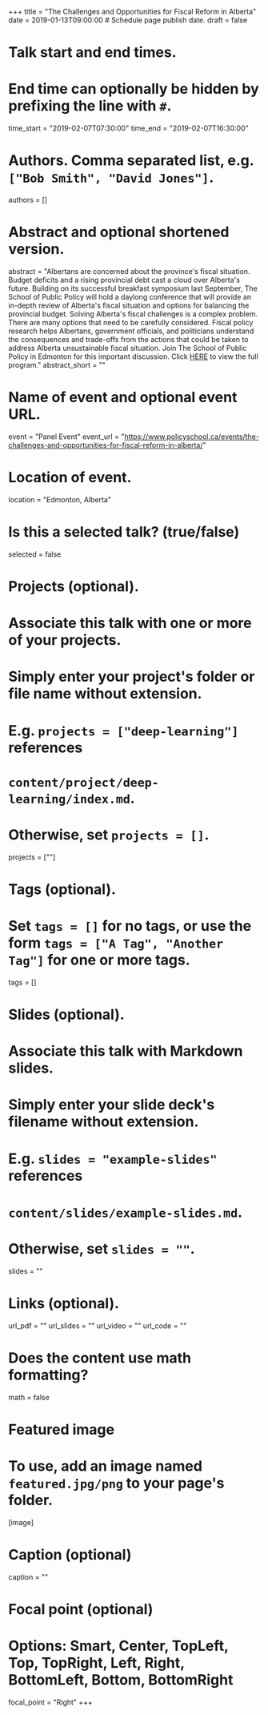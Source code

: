 +++
title = "The Challenges and Opportunities for Fiscal Reform in Alberta"
date = 2019-01-13T09:00:00  # Schedule page publish date.
draft = false

# Talk start and end times.
#   End time can optionally be hidden by prefixing the line with `#`.
time_start = "2019-02-07T07:30:00"
time_end = "2019-02-07T16:30:00"

# Authors. Comma separated list, e.g. `["Bob Smith", "David Jones"]`.
authors = []

# Abstract and optional shortened version.
abstract = "Albertans are concerned about the province's fiscal situation. Budget deficits and a rising provincial debt cast a cloud over Alberta's future. Building on its successful breakfast symposium last September, The School of Public Policy will hold a daylong conference that will provide an in-depth review of Alberta's fiscal situation and options for balancing the provincial budget. Solving Alberta's fiscal challenges is a complex problem. There are many options that need to be carefully considered. Fiscal policy research helps Albertans, government officials, and politicians understand the consequences and trade-offs from the actions that could be taken to address Alberta unsustainable fiscal situation. Join The School of Public Policy in Edmonton for this important discussion. Click [HERE](http://em.ucalgary.ca/qTNO0G0VKH080s10L0YT00F) to view the full program."
abstract_short = ""

# Name of event and optional event URL.
event = "Panel Event"
event_url = "https://www.policyschool.ca/events/the-challenges-and-opportunities-for-fiscal-reform-in-alberta/"

# Location of event.
location = "Edmonton, Alberta"

# Is this a selected talk? (true/false)
selected = false

# Projects (optional).
#   Associate this talk with one or more of your projects.
#   Simply enter your project's folder or file name without extension.
#   E.g. `projects = ["deep-learning"]` references 
#   `content/project/deep-learning/index.md`.
#   Otherwise, set `projects = []`.
projects = [""]

# Tags (optional).
#   Set `tags = []` for no tags, or use the form `tags = ["A Tag", "Another Tag"]` for one or more tags.
tags = []

# Slides (optional).
#   Associate this talk with Markdown slides.
#   Simply enter your slide deck's filename without extension.
#   E.g. `slides = "example-slides"` references 
#   `content/slides/example-slides.md`.
#   Otherwise, set `slides = ""`.
slides = ""

# Links (optional).
url_pdf = ""
url_slides = ""
url_video = ""
url_code = ""

# Does the content use math formatting?
math = false

# Featured image
# To use, add an image named `featured.jpg/png` to your page's folder. 
[image]
  # Caption (optional)
  caption = ""

  # Focal point (optional)
  # Options: Smart, Center, TopLeft, Top, TopRight, Left, Right, BottomLeft, Bottom, BottomRight
  focal_point = "Right"
+++


